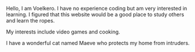 Hello, I am Voelkero.
I have no experience coding but am very interested in learning.
I figured that this website would be a good place to study others and learn the ropes.

My interests include video games and cooking.

I have a wonderful cat named Maeve who protects my home from intruders.

<!---
Voelkero/Voelkero is a ✨ special ✨ repository because its `README.md` (this file) appears on your GitHub profile.
You can click the Preview link to take a look at your changes.
--->
